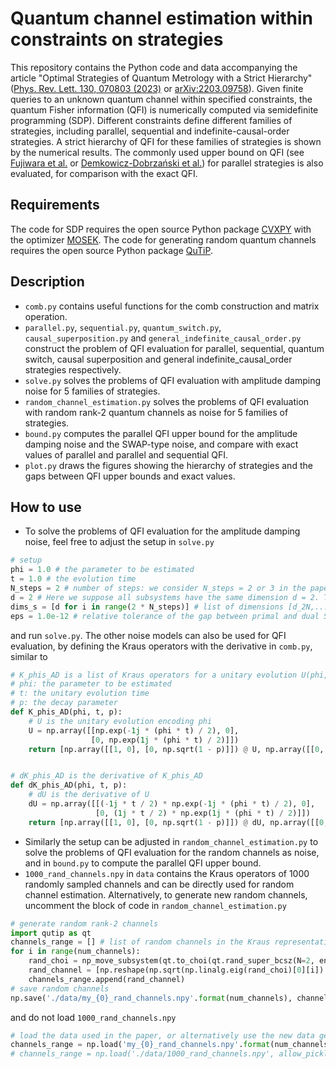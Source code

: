 # Quantum channel estimation within constraints on strategies
This repository contains the Python code and data accompanying the article "Optimal Strategies of Quantum Metrology with a Strict Hierarchy"([Phys. Rev. Lett. 130, 070803 (2023)](https://journals.aps.org/prl/abstract/10.1103/PhysRevLett.130.070803) or [arXiv:2203.09758](https://arxiv.org/abs/2203.09758)). Given finite queries to an unknown quantum channel within specified constraints, the quantum Fisher information (QFI) is numerically computed via semidefinite programming (SDP). Different constraints define different families of strategies, including parallel, sequential and indefinite-causal-order strategies. A strict hierarchy of QFI for these families of strategies is shown by the numerical results. The commonly used upper bound on QFI (see [Fujiwara et al.](https://iopscience.iop.org/article/10.1088/1751-8113/41/25/255304) or [Demkowicz-Dobrzański et al.](https://www.nature.com/articles/ncomms2067)) for parallel strategies is also evaluated, for comparison with the exact QFI. 
## Requirements
The code for SDP requires the open source Python package [CVXPY](https://www.cvxpy.org) with the optimizer [MOSEK](https://www.mosek.com). The code for generating random quantum channels requires the open source Python package [QuTiP](https://qutip.org).
## Description
* `comb.py` contains useful functions for the comb construction and matrix operation.
* `parallel.py`, `sequential.py`, `quantum_switch.py`, `causal_superposition.py` and `general_indefinite_causal_order.py` construct the problem of QFI evaluation for parallel, sequential, quantum switch, causal superposition and general indefinite_causal_order strategies respectively.
* `solve.py` solves the problems of QFI evaluation with amplitude damping noise for 5 families of strategies.
* `random_channel_estimation.py` solves the problems of QFI evaluation with random rank-2 quantum channels as noise for 5 families of strategies.
* `bound.py` computes the parallel QFI upper bound for the amplitude damping noise and the SWAP-type noise, and compare with exact values of parallel and parallel and sequential QFI.
* `plot.py` draws the figures showing the hierarchy of strategies and the gaps between QFI upper bounds and exact values.
## How to use
* To solve the problems of QFI evaluation for the amplitude damping noise, feel free to adjust the setup in `solve.py`
```python
# setup
phi = 1.0 # the parameter to be estimated
t = 1.0 # the evolution time
N_steps = 2 # number of steps: we consider N_steps = 2 or 3 in the paper 
d = 2 # Here we suppose all subsystems have the same dimension d = 2. This requirement is only necessary for the quantum switch strategy. 
dims_s = [d for i in range(2 * N_steps)] # list of dimensions [d_2N,...,d_1]
eps = 1.0e-12 # relative tolerance of the gap between primal and dual SDP
```
and run `solve.py`. The other noise models can also be used for QFI evaluation, by defining the Kraus operators with the derivative in `comb.py`, similar to
```python
# K_phis_AD is a list of Kraus operators for a unitary evolution U(phi,t) followed by amplitude damping noise
# phi: the parameter to be estimated
# t: the unitary evolution time
# p: the decay parameter
def K_phis_AD(phi, t, p):
    # U is the unitary evolution encoding phi
    U = np.array([[np.exp(-1j * (phi * t) / 2), 0],
                  [0, np.exp(1j * (phi * t) / 2)]])
    return [np.array([[1, 0], [0, np.sqrt(1 - p)]]) @ U, np.array([[0, np.sqrt(p)], [0, 0]]) @ U]


# dK_phis_AD is the derivative of K_phis_AD
def dK_phis_AD(phi, t, p):
    # dU is the derivative of U
    dU = np.array([[(-1j * t / 2) * np.exp(-1j * (phi * t) / 2), 0],
                   [0, (1j * t / 2) * np.exp(1j * (phi * t) / 2)]])
    return [np.array([[1, 0], [0, np.sqrt(1 - p)]]) @ dU, np.array([[0, np.sqrt(p)], [0, 0]]) @ dU]
```
* Similarly the setup can be adjusted in `random_channel_estimation.py` to solve the problems of QFI evaluation for the random channels as noise, and in `bound.py` to compute the parallel QFI upper bound.
* `1000_rand_channels.npy` in `data` contains the Kraus operators of 1000 randomly sampled channels and can be directly used for random channel estimation. Alternatively, to generate new random channels, uncomment the block of code in `random_channel_estimation.py`
```python
# generate random rank-2 channels
import qutip as qt
channels_range = [] # list of random channels in the Kraus representation
for i in range(num_channels):
    rand_choi = np_move_subsystem(qt.to_choi(qt.rand_super_bcsz(N=2, enforce_tp=True, rank=2, dims=None)).full(), [2,2], [2,2], [0], [1]) # Choi operator of a random channel
    rand_channel = [np.reshape(np.sqrt(np.linalg.eig(rand_choi)[0][i]) * np.linalg.eig(rand_choi)[1][:,i], (2,2)) for i in range(rand_choi.shape[1])] # list of Kraus operators
    channels_range.append(rand_channel)
# save random channels
np.save('./data/my_{0}_rand_channels.npy'.format(num_channels), channels_range, allow_pickle=True)   
```
and do not load `1000_rand_channels.npy`
```python
# load the data used in the paper, or alternatively use the new data generated
channels_range = np.load('my_{0}_rand_channels.npy'.format(num_channels), allow_pickle=True)
# channels_range = np.load('./data/1000_rand_channels.npy', allow_pickle=True)
```
